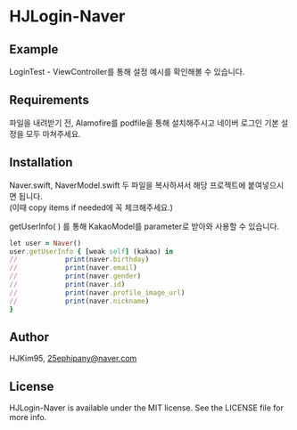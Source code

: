 # HJLogin-Naver

## Example

LoginTest - ViewController를 통해 설정 예시를 확인해볼 수 있습니다.

## Requirements
파일을 내려받기 전, Alamofire를 podfile을 통해 설치해주시고 네이버 로그인 기본 설정을 모두 마쳐주세요.

## Installation

Naver.swift, NaverModel.swift 두 파일을 복사하셔서 해당 프로젝트에 붙여넣으시면 됩니다.  
(이때 copy items if needed에 꼭 체크해주세요.)

getUserInfo( ) 를 통해 KakaoModel를 parameter로 받아와 사용할 수 있습니다.
```ruby
let user = Naver()
user.getUserInfo { [weak self] (kakao) in
//            print(naver.birthday)
//            print(naver.email)
//            print(naver.gender)
//            print(naver.id)
//            print(naver.profile_image_url)
//            print(naver.nickname)
}
```

## Author

HJKim95, 25ephipany@naver.com

## License

HJLogin-Naver is available under the MIT license. See the LICENSE file for more info.

